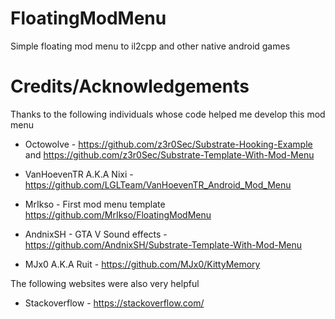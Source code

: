 # FloatingModMenu
Simple floating mod menu to il2cpp and other native android games

# Credits/Acknowledgements
Thanks to the following individuals whose code helped me develop this mod menu

* Octowolve - https://github.com/z3r0Sec/Substrate-Hooking-Example and https://github.com/z3r0Sec/Substrate-Template-With-Mod-Menu

* VanHoevenTR A.K.A Nixi - https://github.com/LGLTeam/VanHoevenTR_Android_Mod_Menu

* MrIkso - First mod menu template https://github.com/MrIkso/FloatingModMenu

* AndnixSH - GTA V Sound effects - https://github.com/AndnixSH/Substrate-Template-With-Mod-Menu

* MJx0 A.K.A Ruit - https://github.com/MJx0/KittyMemory

The following websites were also very helpful

* Stackoverflow - https://stackoverflow.com/
